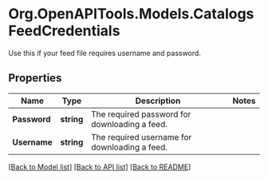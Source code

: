 # Org.OpenAPITools.Models.CatalogsFeedCredentials
Use this if your feed file requires username and password.

## Properties

Name | Type | Description | Notes
------------ | ------------- | ------------- | -------------
**Password** | **string** | The required password for downloading a feed. | 
**Username** | **string** | The required username for downloading a feed. | 

[[Back to Model list]](../README.md#documentation-for-models) [[Back to API list]](../README.md#documentation-for-api-endpoints) [[Back to README]](../README.md)

